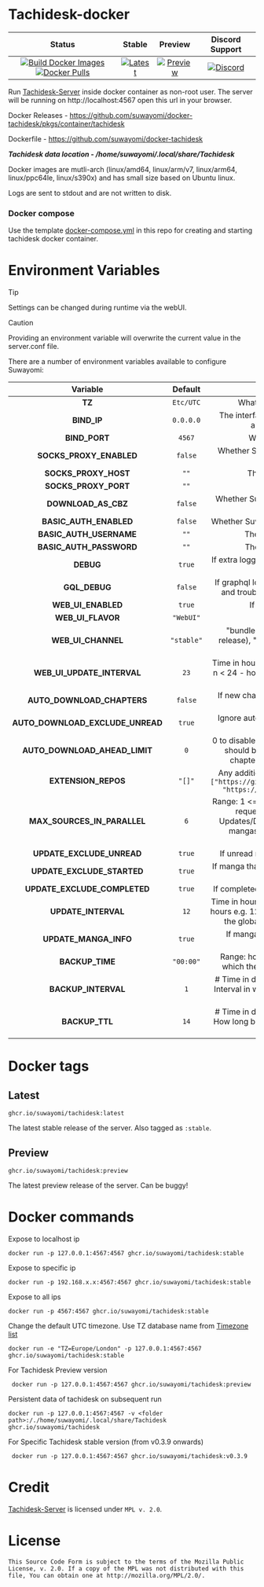 # Tachidesk-docker

|                                                                                                                                                                                                                                                   Status                                                                                                                                                                                                                                                    |                                                                                                                             Stable                                                                                                                              |                                                                                                                             Preview                                                                                                                              |                                                                      Discord Support                                                                       |
|:-----------------------------------------------------------------------------------------------------------------------------------------------------------------------------------------------------------------------------------------------------------------------------------------------------------------------------------------------------------------------------------------------------------------------------------------------------------------------------------------------------------:|:---------------------------------------------------------------------------------------------------------------------------------------------------------------------------------------------------------------------------------------------------------------:|:----------------------------------------------------------------------------------------------------------------------------------------------------------------------------------------------------------------------------------------------------------------:|:----------------------------------------------------------------------------------------------------------------------------------------------------------:|
| [![Build Docker Images](https://github.com/suwayomi/docker-tachidesk/actions/workflows/build_container_images.yml/badge.svg)](https://github.com/suwayomi/docker-tachidesk/actions/workflows/build_container_images.yml) [![Docker Pulls](https://img.shields.io/badge/dynamic/json?url=https://github.com/suwayomi/docker-tachidesk/raw/main/scripts/tachidesk_version.json&label=docker_pulls&query=$.total_downloads&color=blue)](https://github.com/orgs/suwayomi/packages/container/package/tachidesk) | [![Latest](https://img.shields.io/badge/dynamic/json?url=https://github.com/suwayomi/docker-tachidesk/raw/main/scripts/tachidesk_version.json&label=version&query=$.stable&color=blue)](https://github.com/orgs/suwayomi/packages/container/package/tachidesk/) | [![Preview](https://img.shields.io/badge/dynamic/json?url=https://github.com/suwayomi/docker-tachidesk/raw/main/scripts/tachidesk_version.json&label=version&query=$.preview&color=blue)](https://github.com/orgs/suwayomi/packages/container/package/tachidesk) | [![Discord](https://img.shields.io/discord/801021177333940224.svg?label=discord&labelColor=7289da&color=2c2f33&style=flat)](https://discord.gg/DDZdqZWaHA) |

Run [Tachidesk-Server](https://github.com/Suwayomi/Tachidesk-Server) inside docker container as non-root user. The server will be running on http://localhost:4567 open this url in your browser.

Docker Releases - https://github.com/suwayomi/docker-tachidesk/pkgs/container/tachidesk

Dockerfile - https://github.com/suwayomi/docker-tachidesk

_**Tachidesk data location - /home/suwayomi/.local/share/Tachidesk**_

Docker images are mutli-arch (linux/amd64, linux/arm/v7, linux/arm64, linux/ppc64le, linux/s390x) and has small size based on Ubuntu linux.

Logs are sent to stdout and are not written to disk.

### Docker compose

Use the template [docker-compose.yml](./docker-compose.yml) in this repo for creating and starting tachidesk docker container.

# Environment Variables

> [!Tip]
> Settings can be changed during runtime via the webUI.

> [!CAUTION]
> Providing an environment variable will overwrite the current value in the server.conf file.

There are a number of environment variables available to configure Suwayomi:

|             Variable             |  Default   |                                                                                              Description                                                                                              |
|:--------------------------------:|:----------:|:-----------------------------------------------------------------------------------------------------------------------------------------------------------------------------------------------------:|
|              **TZ**              | `Etc/UTC`  |                                                                              What time zone the container thinks it is.                                                                               |
|           **BIND_IP**            | `0.0.0.0`  |                                                        The interface to listen on, inside the container. You almost never want to change this.                                                        |
|          **BIND_PORT**           |   `4567`   |                                                                                  Which port Suwayomi will listen on                                                                                   |
|     **SOCKS_PROXY_ENABLED**      |  `false`   |                                                                         Whether Suwayomi will connect through a SOCKS5 proxy                                                                          |
|       **SOCKS_PROXY_HOST**       |    `""`    |                                                                                   The TCP host of the SOCKS5 proxy                                                                                    |
|       **SOCKS_PROXY_PORT**       |    `""`    |                                                                                     The port of the SOCKS5 proxy                                                                                      |
|       **DOWNLOAD_AS_CBZ**        |  `false`   |                                                                     Whether Suwayomi should save the manga to disk in CBZ format                                                                      |
|      **BASIC_AUTH_ENABLED**      |  `false`   |                                                                         Whether Suwayomi requires HTTP Basic Auth to get in.                                                                          |
|     **BASIC_AUTH_USERNAME**      |    `""`    |                                                                                  The username to log in to Suwayomi.                                                                                  |
|     **BASIC_AUTH_PASSWORD**      |    `""`    |                                                                                  The password to log in to Suwayomi.                                                                                  |
|            **DEBUG**             |   `true`   |                                                               If extra logging is enabled. Useful for development and troubleshooting.                                                                |
|          **GQL_DEBUG**           |  `false`   |                                                If graphql logging is enabled. Useful for development and troubleshooting. Can overload the log output.                                                |
|        **WEB_UI_ENABLED**        |   `true`   |                                                                                  If the server should serve a webUI                                                                                   |
|        **WEB_UI_FLAVOR**         | `"WebUI"`  |                                                                                          "WebUI" or "Custom"                                                                                          |
|        **WEB_UI_CHANNEL**        | `"stable"` |                                        "bundled" (the version bundled with the server release), "stable" or "preview" - the webUI version that should be used                                         |
|    **WEB_UI_UPDATE_INTERVAL**    |    `23`    |                                          Time in hours - 0 to disable auto update - range: 1 <= n < 24 - how often the server should check for webUI updates                                          |
|    **AUTO_DOWNLOAD_CHAPTERS**    |  `false`   |                                                             If new chapters that have been retrieved should get automatically downloaded                                                              |
| **AUTO_DOWNLOAD_EXCLUDE_UNREAD** |   `true`   |                                                                  Ignore automatic chapter downloads of entries with unread chapters                                                                   |
|  **AUTO_DOWNLOAD_AHEAD_LIMIT**   |    `0`     |                           0 to disable - how many unread downloaded chapters should be available - if the limit is reached, new chapters won't be downloaded automatically                            |
|       **EXTENSION_REPOS**        |   `"[]"`   |                       Any additional extension repos to use, the format is `["https://github.com/MY_ACCOUNT/MY_REPO/tree/repo", "https://github.com/MY_ACCOUNT_2/MY_REPO_2/"]`                        |
|   **MAX_SOURCES_IN_PARALLEL**    |    `6`     | Range: 1 <= n <= 20 - Sets how many sources can do requests (updates, downloads) in parallel. Updates/Downloads are grouped by source and all mangas of a source are updated/downloaded synchronously |
|    **UPDATE_EXCLUDE_UNREAD**     |   `true`   |                                                                            If unread manga should be excluded from updates                                                                            |
|    **UPDATE_EXCLUDE_STARTED**    |   `true`   |                                                                  If manga that haven't been started should be excluded from updates                                                                   |
|   **UPDATE_EXCLUDE_COMPLETED**   |   `true`   |                                                                          If completed manga should be excluded from updates                                                                           |
|       **UPDATE_INTERVAL**        |    `12`    |                 Time in hours - 0 to disable it - (doesn't have to be full hours e.g. 12.5) - range: 6 <= n < ∞ - Interval in which the global update will be automatically triggered                 |
|      **UPDATE_MANGA_INFO**       |   `true`   |                                                                        If manga info should be updated along with the chapters                                                                        |
|         **BACKUP_TIME**          | `"00:00"`  |                                                    Range: hour: 0-23, minute: 0-59 - Time of day at which the automated backup should be triggered                                                    |
|       **BACKUP_INTERVAL**        |    `1`     |                                        # Time in days - 0 to disable it - range: 1 <= n < ∞ - Interval in which the server will automatically create a backup                                         |
|          **BACKUP_TTL**          |    `14`    |                                        # Time in days - 0 to disable it - range: 1 <= n < ∞ - How long backup files will be kept before they will get deleted                                         |

# Docker tags

## Latest

`ghcr.io/suwayomi/tachidesk:latest`

The latest stable release of the server. Also tagged as `:stable`.

## Preview

`ghcr.io/suwayomi/tachidesk:preview`

The latest preview release of the server. Can be buggy!

# Docker commands

Expose to localhost ip

    docker run -p 127.0.0.1:4567:4567 ghcr.io/suwayomi/tachidesk:stable

Expose to specific ip

    docker run -p 192.168.x.x:4567:4567 ghcr.io/suwayomi/tachidesk:stable

Expose to all ips

    docker run -p 4567:4567 ghcr.io/suwayomi/tachidesk:stable

Change the default UTC timezone. Use TZ database name from [Timezone list](https://en.wikipedia.org/wiki/List_of_tz_database_time_zones)

    docker run -e "TZ=Europe/London" -p 127.0.0.1:4567:4567 ghcr.io/suwayomi/tachidesk:stable

For Tachidesk Preview version

     docker run -p 127.0.0.1:4567:4567 ghcr.io/suwayomi/tachidesk:preview

Persistent data of tachidesk on subsequent run

    docker run -p 127.0.0.1:4567:4567 -v <folder path>:/./home/suwayomi/.local/share/Tachidesk ghcr.io/suwayomi/tachidesk

For Specific Tachidesk stable version (from v0.3.9 onwards)

     docker run -p 127.0.0.1:4567:4567 ghcr.io/suwayomi/tachidesk:v0.3.9

# Credit

[Tachidesk-Server](https://github.com/Suwayomi/Tachidesk-Server) is licensed under `MPL v. 2.0`.

# License

    This Source Code Form is subject to the terms of the Mozilla Public
    License, v. 2.0. If a copy of the MPL was not distributed with this
    file, You can obtain one at http://mozilla.org/MPL/2.0/.
